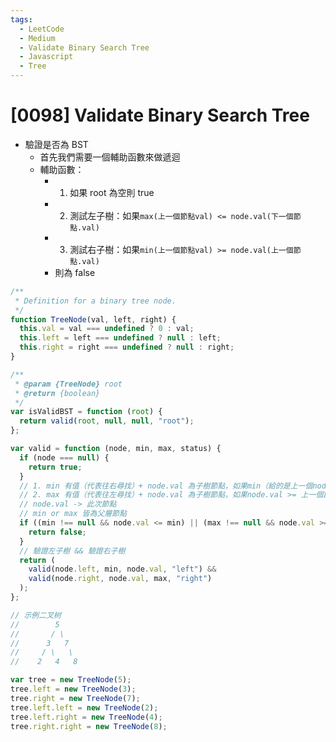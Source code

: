 ```yaml
---
tags:
  - LeetCode
  - Medium
  - Validate Binary Search Tree
  - Javascript
  - Tree
---
```


# [0098] Validate Binary Search Tree

- 驗證是否為 BST
  - 首先我們需要一個輔助函數來做遞迴
  - 輔助函數：
    - 1. 如果 root 為空則 true
    - 2. 測試左子樹：如果`max(上一個節點val) <= node.val(下一個節點.val)`
    - 3. 測試右子樹：如果`min(上一個節點val) >= node.val(上一個節點.val)`
    - 則為 false

```js
/**
 * Definition for a binary tree node.
 */
function TreeNode(val, left, right) {
  this.val = val === undefined ? 0 : val;
  this.left = left === undefined ? null : left;
  this.right = right === undefined ? null : right;
}

/**
 * @param {TreeNode} root
 * @return {boolean}
 */
var isValidBST = function (root) {
  return valid(root, null, null, "root");
};

var valid = function (node, min, max, status) {
  if (node === null) {
    return true;
  }
  // 1. min 有值（代表往右尋找）+ node.val 為子樹節點，如果min（給的是上一個node.val）大於子樹節點則錯誤
  // 2. max 有值（代表往左尋找）+ node.val 為子樹節點，如果node.val >= 上一個節點則為錯誤
  // node.val -> 此次節點
  // min or max 皆為父層節點
  if ((min !== null && node.val <= min) || (max !== null && node.val >= max)) {
    return false;
  }
  // 驗證左子樹 && 驗證右子樹
  return (
    valid(node.left, min, node.val, "left") &&
    valid(node.right, node.val, max, "right")
  );
};

// 示例二叉树
//        5
//       / \
//      3   7
//     / \   \
//    2   4   8

var tree = new TreeNode(5);
tree.left = new TreeNode(3);
tree.right = new TreeNode(7);
tree.left.left = new TreeNode(2);
tree.left.right = new TreeNode(4);
tree.right.right = new TreeNode(8);
```
